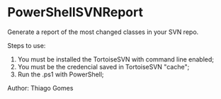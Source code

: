 # PowerShellSVNReport
Generate a report of the most changed classes in your SVN repo.

Steps to use:

1. You must be installed the TortoiseSVN with command line enabled;
2. You must be the credencial saved in TortoiseSVN "cache";
3. Run the .ps1 with PowerShell;



Author: Thiago Gomes
